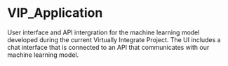 # VIP_Application
 User interface and API intergration for the machine learning model developed during the current Virtually Integrate Project. The UI includes a chat interface that is connected to an API that communicates with our machine learning model.
